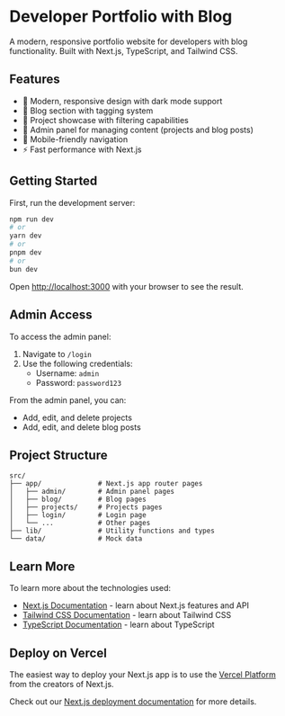 # Developer Portfolio with Blog

A modern, responsive portfolio website for developers with blog functionality. Built with Next.js, TypeScript, and Tailwind CSS.

## Features

- 🎨 Modern, responsive design with dark mode support
- 📝 Blog section with tagging system
- 💼 Project showcase with filtering capabilities
- 🔐 Admin panel for managing content (projects and blog posts)
- 📱 Mobile-friendly navigation
- ⚡ Fast performance with Next.js

## Getting Started

First, run the development server:

```bash
npm run dev
# or
yarn dev
# or
pnpm dev
# or
bun dev
```

Open [http://localhost:3000](http://localhost:3000) with your browser to see the result.

## Admin Access

To access the admin panel:
1. Navigate to `/login`
2. Use the following credentials:
   - Username: `admin`
   - Password: `password123`

From the admin panel, you can:
- Add, edit, and delete projects
- Add, edit, and delete blog posts

## Project Structure

```
src/
├── app/              # Next.js app router pages
│   ├── admin/        # Admin panel pages
│   ├── blog/         # Blog pages
│   ├── projects/     # Projects pages
│   ├── login/        # Login page
│   └── ...           # Other pages
├── lib/              # Utility functions and types
└── data/             # Mock data
```

## Learn More

To learn more about the technologies used:

- [Next.js Documentation](https://nextjs.org/docs) - learn about Next.js features and API
- [Tailwind CSS Documentation](https://tailwindcss.com/docs) - learn about Tailwind CSS
- [TypeScript Documentation](https://www.typescriptlang.org/docs/) - learn about TypeScript

## Deploy on Vercel

The easiest way to deploy your Next.js app is to use the [Vercel Platform](https://vercel.com/new?utm_medium=default-template&filter=next.js&utm_source=create-next-app&utm_campaign=create-next-app-readme) from the creators of Next.js.

Check out our [Next.js deployment documentation](https://nextjs.org/docs/app/building-your-application/deploying) for more details.